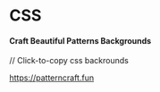 # CSS

#### Craft Beautiful Patterns Backgrounds
// Click-to-copy css backrounds

https://patterncraft.fun
